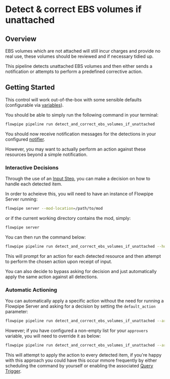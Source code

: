 # Detect & correct EBS volumes if unattached

## Overview

EBS volumes which are not attached will still incur charges and provide no real use, these volumes should be reviewed and if necessary tidied up.

This pipeline detects unattached EBS volumes and then either sends a notification or attempts to perform a predefined corrective action.

## Getting Started

This control will work out-of-the-box with some sensible defaults (configurable via [variables](https://flowpipe.io/docs/build/mod-variables)).

You should be able to simply run the following command in your terminal:
```sh
flowpipe pipeline run detect_and_correct_ebs_volumes_if_unattached
```

You should now receive notification messages for the detections in your configured [notifier](https://flowpipe.io/docs/reference/config-files/notifier).

However, you may want to actually perform an action against these resources beyond a simple notification.

### Interactive Decisions

Through the use of an [Input Step](https://flowpipe.io/docs/build/input), you can make a decision on how to handle each detected item.

In order to acheieve this, you will need to have an instance of Flowpipe Server running:
```sh
flowpipe server --mod-location=/path/to/mod
```
or if the current working directory contains the mod, simply:
```sh
flowpipe server
```

You can then run the command below:
```sh
flowpipe pipeline run detect_and_correct_ebs_volumes_if_unattached --host local --arg='approvers=["default"]'
```

This will prompt for an action for each detected resource and then attempt to perform the chosen action upon receipt of input.

You can also decide to bypass asking for decision and just automatically apply the same action against all detections.

### Automatic Actioning

You can automatically apply a specific action without the need for running a Flowpipe Server and asking for a decision by setting the `default_action` parameter:
```sh
flowpipe pipeline run detect_and_correct_ebs_volumes_if_unattached --arg='default_action="snapshot_and_delete_volume"'
```

However; if you have configured a non-empty list for your `approvers` variable, you will need to override it as below:
```sh
flowpipe pipeline run detect_and_correct_ebs_volumes_if_unattached --arg='approvers=[]' --arg='default_action="snapshot_and_delete_volume"'
```

This will attempt to apply the action to every detected item, if you're happy with this approach you could have this occur mmore frequently by either scheduling the command by yourself or enabling the associated [Query Trigger](https://hub.flowpipe.io/mods/turbot/aws_thrifty/triggers/aws_thrifty.trigger.query.detect_and_correct_ebs_volumes_if_unattached).